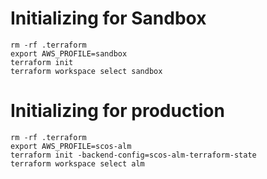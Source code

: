 # Initializing for Sandbox

```
rm -rf .terraform
export AWS_PROFILE=sandbox
terraform init
terraform workspace select sandbox
```

# Initializing for production

```
rm -rf .terraform
export AWS_PROFILE=scos-alm
terraform init -backend-config=scos-alm-terraform-state
terraform workspace select alm
```